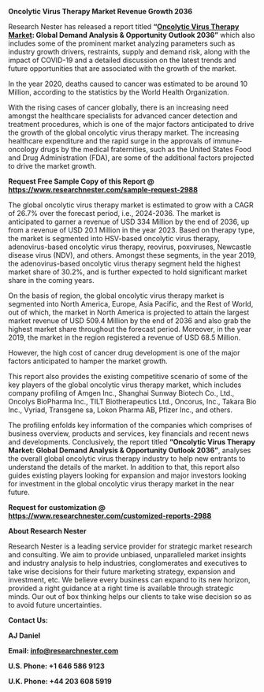 ﻿**Oncolytic Virus Therapy Market Revenue Growth 2036**

Research Nester has released a report titled **“[Oncolytic Virus Therapy Market](https://www.researchnester.com/reports/oncolytic-virus-therapy-market/2988): Global Demand Analysis & Opportunity Outlook 2036”** which also includes some of the prominent market analyzing parameters such as industry growth drivers, restraints, supply and demand risk, along with the impact of COVID-19 and a detailed discussion on the latest trends and future opportunities that are associated with the growth of the market. 

In the year 2020, deaths caused to cancer was estimated to be around 10 Million, according to the statistics by the World Health Organization.

With the rising cases of cancer globally, there is an increasing need amongst the healthcare specialists for advanced cancer detection and treatment procedures, which is one of the major factors anticipated to drive the growth of the global oncolytic virus therapy market. The increasing healthcare expenditure and the rapid surge in the approvals of immune-oncology drugs by the medical fraternities, such as the United States Food and Drug Administration (FDA), are some of the additional factors projected to drive the market growth.

**Request Free Sample Copy of this Report @ <https://www.researchnester.com/sample-request-2988>** 

The global oncolytic virus therapy market is estimated to grow with a CAGR of 26.7% over the forecast period, i.e., 2024-2036. The market is anticipated to garner a revenue of USD 334 Million by the end of 2036, up from a revenue of USD 20.1 Million in the year 2023. Based on therapy type, the market is segmented into HSV-based oncolytic virus therapy, adenovirus-based oncolytic virus therapy, reovirus, poxviruses, Newcastle disease virus (NDV), and others. Amongst these segments, in the year 2019, the adenovirus-based oncolytic virus therapy segment held the highest market share of 30.2%, and is further expected to hold significant market share in the coming years.

On the basis of region, the global oncolytic virus therapy market is segmented into North America, Europe, Asia Pacific, and the Rest of World, out of which, the market in North America is projected to attain the largest market revenue of USD 509.4 Million by the end of 2036 and also grab the highest market share throughout the forecast period. Moreover, in the year 2019, the market in the region registered a revenue of USD 68.5 Million.

However, the high cost of cancer drug development is one of the major factors anticipated to hamper the market growth.

This report also provides the existing competitive scenario of some of the key players of the global oncolytic virus therapy market, which includes company profiling of Amgen Inc., Shanghai Sunway Biotech Co., Ltd., Oncolys BioPharma Inc., TILT Biotherapeutics Ltd., Oncorus, Inc., Takara Bio Inc., Vyriad, Transgene sa, Lokon Pharma AB, Pfizer Inc., and others.

The profiling enfolds key information of the companies which comprises of business overview, products and services, key financials and recent news and developments. Conclusively, the report titled **“Oncolytic Virus Therapy Market: Global Demand Analysis & Opportunity Outlook 2036”**, analyses the overall global oncolytic virus therapy industry to help new entrants to understand the details of the market. In addition to that, this report also guides existing players looking for expansion and major investors looking for investment in the global oncolytic virus therapy market in the near future.

**Request for customization @ <https://www.researchnester.com/customized-reports-2988>** 

**About Research Nester**

Research Nester is a leading service provider for strategic market research and consulting. We aim to provide unbiased, unparalleled market insights and industry analysis to help industries, conglomerates and executives to take wise decisions for their future marketing strategy, expansion and investment, etc. We believe every business can expand to its new horizon, provided a right guidance at a right time is available through strategic minds. Our out of box thinking helps our clients to take wise decision so as to avoid future uncertainties.

**Contact Us:**

**AJ Daniel**

**Email: <info@researchnester.com>** 

**U.S. Phone: +1 646 586 9123**	

**U.K. Phone: +44 203 608 5919**

